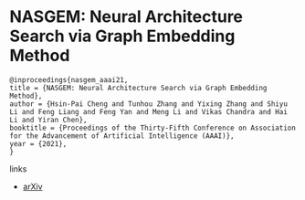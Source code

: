 # NASGEM: Neural Architecture Search via Graph Embedding Method

```
@inproceedings{nasgem_aaai21,
title = {NASGEM: Neural Architecture Search via Graph Embedding Method},
author = {Hsin-Pai Cheng and Tunhou Zhang and Yixing Zhang and Shiyu Li and Feng Liang and Feng Yan and Meng Li and Vikas Chandra and Hai Li and Yiran Chen},
booktitle = {Proceedings of the Thirty-Fifth Conference on Association for the Advancement of Artificial Intelligence (AAAI)},
year = {2021},
}
```

links
- [arXiv](https://arxiv.org/abs/2007.04452)
